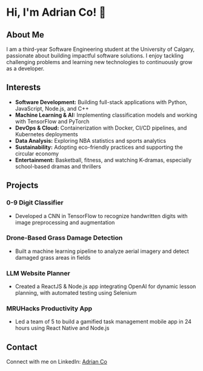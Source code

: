 # Hi, I'm Adrian Co! 👋

## About Me

I am a third-year Software Engineering student at the University of Calgary, passionate about building impactful software solutions. I enjoy tackling challenging problems and learning new technologies to continuously grow as a developer.

## Interests

* **Software Development:** Building full-stack applications with Python, JavaScript, Node.js, and C++
* **Machine Learning & AI:** Implementing classification models and working with TensorFlow and PyTorch
* **DevOps & Cloud:** Containerization with Docker, CI/CD pipelines, and Kubernetes deployments
* **Data Analysis:** Exploring NBA statistics and sports analytics
* **Sustainability:** Adopting eco-friendly practices and supporting the circular economy
* **Entertainment:** Basketball, fitness, and watching K-dramas, especially school-based dramas and thrillers

## Projects

### 0-9 Digit Classifier

* Developed a CNN in TensorFlow to recognize handwritten digits with image preprocessing and augmentation

### Drone-Based Grass Damage Detection

* Built a machine learning pipeline to analyze aerial imagery and detect damaged grass areas in fields

### LLM Website Planner

* Created a ReactJS & Node.js app integrating OpenAI for dynamic lesson planning, with automated testing using Selenium

### MRUHacks Productivity App

* Led a team of 5 to build a gamified task management mobile app in 24 hours using React Native and Node.js

## Contact

Connect with me on LinkedIn: [Adrian Co](https://www.linkedin.com/in/your-profile)

